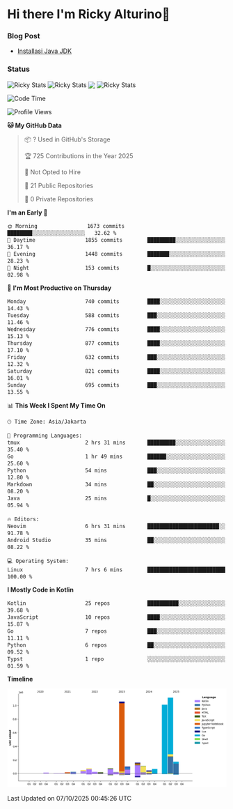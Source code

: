 # Hi there I'm Ricky Alturino👋

### Blog Post

<!-- BLOG-POST-LIST:START -->

- [Installasi Java JDK](https://onirutla.medium.com/installasi-java-jdk-ec701beeb5cb?source=rss-d9d81c918cc9------2)
<!-- BLOG-POST-LIST:END -->

### Status

<img align="center" alt="Ricky Stats" src="https://github-readme-stats.vercel.app/api?username=Alturino&theme=dark&show_icons=true&hide_border=false" />
<img align="center" alt="Ricky Stats" src="https://github-readme-stats.vercel.app/api/top-langs/?username=Alturino&theme=dark&show_icons=true&layout=compact"/>
<img align="center" width="640px" src="https://github-readme-stats.vercel.app/api/wakatime?username=Alturino&layout=compact&hide_border=true&theme=dark">
<img align="center" alt="Ricky Stats" src="https://leetcard.jacoblin.cool/alturino?border=0&radius=20&ext=activity"/>

<!--START_SECTION:waka-->
![Code Time](http://img.shields.io/badge/Code%20Time-1%2C461%20hrs%204%20mins-blue)

![Profile Views](http://img.shields.io/badge/Profile%20Views-0-blue)

**🐱 My GitHub Data** 

> 📦 ? Used in GitHub's Storage 
 > 
> 🏆 725 Contributions in the Year 2025
 > 
> 🚫 Not Opted to Hire
 > 
> 📜 21 Public Repositories 
 > 
> 🔑 0 Private Repositories 
 > 
**I'm an Early 🐤** 

```text
🌞 Morning                1673 commits        ████████░░░░░░░░░░░░░░░░░   32.62 % 
🌆 Daytime                1855 commits        █████████░░░░░░░░░░░░░░░░   36.17 % 
🌃 Evening                1448 commits        ███████░░░░░░░░░░░░░░░░░░   28.23 % 
🌙 Night                  153 commits         █░░░░░░░░░░░░░░░░░░░░░░░░   02.98 % 
```
📅 **I'm Most Productive on Thursday** 

```text
Monday                   740 commits         ████░░░░░░░░░░░░░░░░░░░░░   14.43 % 
Tuesday                  588 commits         ███░░░░░░░░░░░░░░░░░░░░░░   11.46 % 
Wednesday                776 commits         ████░░░░░░░░░░░░░░░░░░░░░   15.13 % 
Thursday                 877 commits         ████░░░░░░░░░░░░░░░░░░░░░   17.10 % 
Friday                   632 commits         ███░░░░░░░░░░░░░░░░░░░░░░   12.32 % 
Saturday                 821 commits         ████░░░░░░░░░░░░░░░░░░░░░   16.01 % 
Sunday                   695 commits         ███░░░░░░░░░░░░░░░░░░░░░░   13.55 % 
```


📊 **This Week I Spent My Time On** 

```text
🕑︎ Time Zone: Asia/Jakarta

💬 Programming Languages: 
tmux                     2 hrs 31 mins       █████████░░░░░░░░░░░░░░░░   35.40 % 
Go                       1 hr 49 mins        ██████░░░░░░░░░░░░░░░░░░░   25.60 % 
Python                   54 mins             ███░░░░░░░░░░░░░░░░░░░░░░   12.80 % 
Markdown                 34 mins             ██░░░░░░░░░░░░░░░░░░░░░░░   08.20 % 
Java                     25 mins             █░░░░░░░░░░░░░░░░░░░░░░░░   05.94 % 

🔥 Editors: 
Neovim                   6 hrs 31 mins       ███████████████████████░░   91.78 % 
Android Studio           35 mins             ██░░░░░░░░░░░░░░░░░░░░░░░   08.22 % 

💻 Operating System: 
Linux                    7 hrs 6 mins        █████████████████████████   100.00 % 
```

**I Mostly Code in Kotlin** 

```text
Kotlin                   25 repos            ██████████░░░░░░░░░░░░░░░   39.68 % 
JavaScript               10 repos            ████░░░░░░░░░░░░░░░░░░░░░   15.87 % 
Go                       7 repos             ███░░░░░░░░░░░░░░░░░░░░░░   11.11 % 
Python                   6 repos             ██░░░░░░░░░░░░░░░░░░░░░░░   09.52 % 
Typst                    1 repo              ░░░░░░░░░░░░░░░░░░░░░░░░░   01.59 % 
```



**Timeline**

![Lines of Code chart](https://raw.githubusercontent.com/Alturino/Alturino/main/assets/bar_graph.png)


 Last Updated on 07/10/2025 00:45:26 UTC
<!--END_SECTION:waka-->
